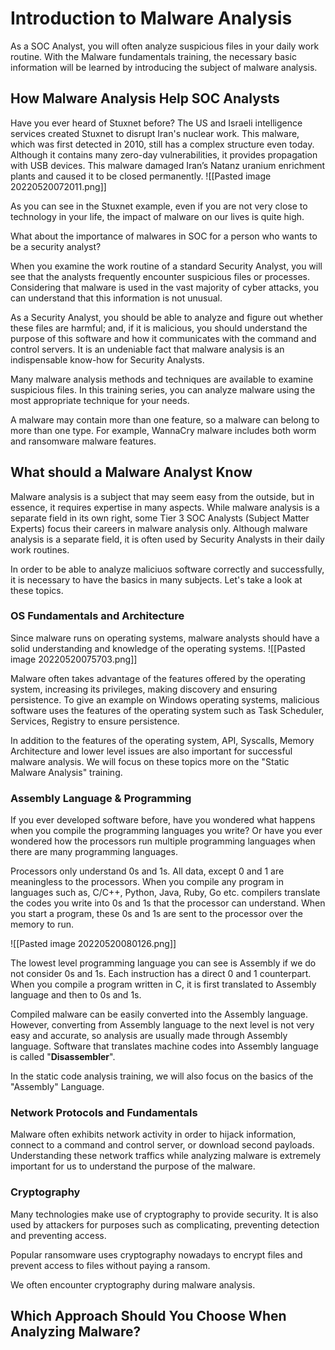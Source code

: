 # Introduction to Malware Analysis
As a SOC Analyst, you will often analyze suspicious files in your daily work routine. With the Malware fundamentals training, the necessary basic information will be learned by introducing the subject of malware analysis.

## How Malware Analysis Help SOC Analysts
Have you ever heard of Stuxnet before? The US and Israeli intelligence services created Stuxnet to disrupt Iran's nuclear work. This malware, which was first detected in 2010, still has a complex structure even today. Although it contains many zero-day vulnerabilities, it provides propagation with USB devices. This malware damaged Iran’s Natanz uranium enrichment plants and caused it to be closed permanently.
![[Pasted image 20220520072011.png]]

As you can see in the Stuxnet example, even if you are not very close to technology in your life, the impact of malware on our lives is quite high.

What about the importance of malwares in SOC for a person who wants to be a security analyst?

When you examine the work routine of a standard Security Analyst, you will see that the analysts frequently encounter suspicious files or processes. Considering that malware is used in the vast majority of cyber attacks, you can understand that this information is not unusual.

As a Security Analyst, you should be able to analyze and figure out whether these files are harmful; and, if it is malicious, you should understand the purpose of this software and how it communicates with the command and control servers. It is an undeniable fact that malware analysis is an indispensable know-how for Security Analysts.

Many malware analysis methods and techniques are available to examine suspicious files. In this training series, you can analyze malware using the most appropriate technique for your needs.

A malware may contain more than one feature, so a malware can belong to more than one type. For example, WannaCry malware includes both worm and ransomware malware features.

## What should a Malware Analyst Know
Malware analysis is a subject that may seem easy from the outside, but in essence, it requires expertise in many aspects. While malware analysis is a separate field in its own right, some Tier 3 SOC Analysts (Subject Matter Experts) focus their careers in malware analysis only. Although malware analysis is a separate field, it is often used by Security Analysts in their daily work routines. 

In order to be able to analyze maliciuos software correctly and successfully, it is necessary to have the basics in many subjects. Let's take a look at these topics.

### OS Fundamentals and Architecture
Since malware runs on operating systems, malware analysts should have a solid understanding and knowledge of the operating systems.
![[Pasted image 20220520075703.png]]

Malware often takes advantage of the features offered by the operating system, increasing its privileges, making discovery and ensuring persistence. To give an example on Windows operating systems, malicious software uses the features of the operating system such as Task Scheduler, Services, Registry to ensure persistence.

In addition to the features of the operating system, API, Syscalls, Memory Architecture and lower level issues are also important for successful malware analysis. We will focus on these topics more on the "Static Malware Analysis" training.

### Assembly Language & Programming
If you ever developed software before, have you wondered what happens when you compile the programming languages you write? Or have you ever wondered how the processors run multiple programming languages when there are many programming languages.

Processors only understand 0s and 1s. All data, except 0 and 1 are meaningless to the processors. When you compile any program in languages such as, C/C++, Python, Java, Ruby, Go etc. compilers translate the codes you write into 0s and 1s that the processor can understand. When you start a program, these 0s and 1s are sent to the processor over the memory to run.

![[Pasted image 20220520080126.png]]

The lowest level programming language you can see is Assembly if we do not consider 0s and 1s. Each instruction has a direct 0 and 1 counterpart. When you compile a program written in C, it is first translated to Assembly language and then to 0s and 1s.

Compiled malware can be easily converted into the Assembly language. However, converting from Assembly language to the next level is not very easy and accurate, so analysis are usually made through Assembly language. Software that translates machine codes into Assembly language is called "**Disassembler**".

In the static code analysis training, we will also focus on the basics of the "Assembly" Language.

### Network Protocols and Fundamentals
Malware often exhibits network activity in order to hijack information, connect to a command and control server, or download second payloads. Understanding these network traffics while analyzing malware is extremely important for us to understand the purpose of the malware.

### Cryptography
Many technologies make use of cryptography to provide security. It is also used by attackers for purposes such as complicating, preventing detection and preventing access.

Popular ransomware uses cryptography nowadays to encrypt files and prevent access to files without paying a ransom.

We often encounter cryptography during malware analysis.

## Which Approach Should You Choose When Analyzing Malware?
